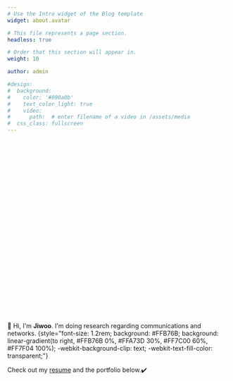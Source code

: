 ```yaml
---
# Use the Intro widget of the Blog template
widget: about.avatar

# This file represents a page section.
headless: true

# Order that this section will appear in.
weight: 10

author: admin

#design:
#  background:
#    color: '#090a0b'
#    text_color_light: true
#    video:
#      path:  # enter filename of a video in /assets/media
#  css_class: fullscreen
---
```

<div class="carousel-container">
  <div class="carousel-slide">
    <input type="radio" name="carousel" id="slide1" checked>
    <input type="radio" name="carousel" id="slide2">
    <input type="radio" name="carousel" id="slide3">

<div class="carousel-content">
  <div class="carousel-item" style="background-image: url('/media/LDPC.jpg');">
        <h2>LDPC</h2>
        <p>프로제트 내용적기</p>
      </div>
      <div class="carousel-item" style="background-image: url('/media/computer.jpg');">
        <h2>Mobile computer</h2>
        <p>모바일 네트워크는 이동성과 접근성을 제공하며, 5G 기술의 발전으로 빠르고 효율적인 통신을 가능하게 하여 미래의 네트워크 혁신을 이끌고 있습니다.</p>
      </div>
      <div class="carousel-item" style="background-image: url('/media/slice.jpg');">
        <h2>Network Slicing</h2>
        <p>내용적기</p>
      </div>
    </div>

<div class="carousel-controls">
      <label for="slide1"></label>
      <label for="slide2"></label>
      <label for="slide3"></label>
    </div>
  </div>
</div>

<style>
.carousel-container {
  width: 100%;
  max-width: 800px;
  margin: 0 auto;
  position: relative;
}

.carousel-slide {
  display: flex;
  overflow: hidden;
  position: relative;
}

.carousel-content {
  display: flex;
  width: 300%;
  transition: transform 0.5s ease;
}

.carousel-item {
  width: 100%;
  background-size: cover;
  background-position: center;
  display: flex;
  flex-direction: column;
  align-items: center;
  justify-content: center;
  height: 400px;
  color: white;
  text-align: center;
}

input[type="radio"] {
  display: none;
}

input#slide1:checked ~ .carousel-content {
  transform: translateX(0%);
}

input#slide2:checked ~ .carousel-content {
  transform: translateX(-33.33%);
}

input#slide3:checked ~ .carousel-content {
  transform: translateX(-66.66%);
}

.carousel-controls {
  position: absolute;
  bottom: 10px;
  left: 50%;
  transform: translateX(-50%);
  display: flex;
  gap: 10px;
}

.carousel-controls label {
  display: inline-block;
  width: 10px;
  height: 10px;
  background-color: white;
  border-radius: 50%;
  cursor: pointer;
}

.carousel-controls label:hover {
  background-color: #999;
}
</style>

👋 Hi, I'm **Jiwoo**. I'm doing research regarding communications and networks.
{style="font-size: 1.2rem; background: #FFB76B; background: linear-gradient(to right, #FFB76B 0%, #FFA73D 30%, #FF7C00 60%, #FF7F04 100%); -webkit-background-clip: text; -webkit-text-fill-color: transparent;"}


Check out my [resume](about/) and the portfolio below.✔️
